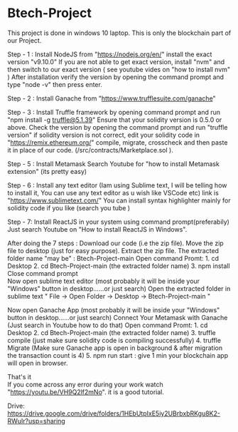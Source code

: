 # Btech-Project

This project is done in windows 10 laptop.
This is only the blockchain part of our Project.

Step - 1 : 
  Install NodeJS from "https://nodejs.org/en/"
  install the exact version "v9.10.0"
  If you are not able to get exact version, install "nvm" and then switch to our exact version ( see youtube vides on "how to install nvm" )
  After installation verify the version by opening the command prompt and type "node -v" then press enter.
  
Step - 2 :
  Install Ganache from "https://www.trufflesuite.com/ganache"
  
Step - 3 : 
  Install Truffle framework by opening command prompt and run "npm install -g truffle@5.1.39"
  Ensure that your solidity version is 0.5.0 or above.
  Check the version by opening the command prompt and run "truffle version"
  if solidity version is not correct, edit your solidity code in "https://remix.ethereum.org/" compile, migrate, crosscheck and then paste it in place of our code.
  (/src/contracts/Marketplace.sol ).
  
Step - 5 :
  Install Metamask 
  Search Youtube for "how to install Metamask extension" (its pretty easy)
  
Step - 6 :
  Install any text editor (Iam using Sublime text, I will be telling how to install it, You can use any text editor as u wish like VSCode etc)
  link is "https://www.sublimetext.com/"
  You can install syntax highlighter mainly for solidity code if you like (search you tube )
  
Step - 7: 
  Install ReactJS in your system using command prompt(preferabily)
  Just search Youtube on "How to install ReactJS in Windows".
  
After doing the 7 steps :
  Download our code (i.e the zip file).
  Move the zip file to desktop (just for easy purpose).
  Extract  the zip file. The extracted folder name "may be" : Btech-Project-main 
  Open command Promt: 
    1. cd Desktop
    2. cd Btech-Project-main  (the extracted folder name)
    3. npm install
  Close command prompt  
  Now open sublime text editor (most probably it will be inside your "Windows" button in desktop......or just search)
  Open the extracted folder in sublime text " File -> Open Folder -> Desktop -> Btech-Project-main "
  
  Now open Ganache App (most probably it will be inside your "Windows" button in desktop......or just search)
  Connect Your Metamask with Ganache (Just search in Youtube how to do that) 
  Open command Promt: 
    1. cd Desktop
    2. cd Btech-Project-main  (the extracted folder name)
    3. truffle compile (just make sure solidity code is compiling successfully)
    4. truffle Migrate (Make sure Ganache app is open in background & after migration the transaction count is 4)
    5. npm run start : give 1 min your blockchain app will open in browser.
    
    
  That's it   
  If you come across any error during your work watch "https://youtu.be/VH9Q2lf2mNo". it is a good tutorial.
  
  Drive: https://drive.google.com/drive/folders/1HEbUtpIxE5iy2UBrbxbRKgu8K2-RWuIr?usp=sharing

